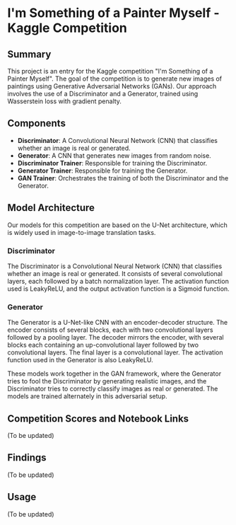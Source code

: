 # I'm Something of a Painter Myself - Kaggle Competition

## Summary
This project is an entry for the Kaggle competition "I'm Something of a Painter Myself". The goal of the competition is to generate new images of paintings using Generative Adversarial Networks (GANs). Our approach involves the use of a Discriminator and a Generator, trained using Wasserstein loss with gradient penalty.

## Components
- **Discriminator**: A Convolutional Neural Network (CNN) that classifies whether an image is real or generated.
- **Generator**: A CNN that generates new images from random noise.
- **Discriminator Trainer**: Responsible for training the Discriminator.
- **Generator Trainer**: Responsible for training the Generator.
- **GAN Trainer**: Orchestrates the training of both the Discriminator and the Generator.

## Model Architecture

Our models for this competition are based on the U-Net architecture, which is widely used in image-to-image translation tasks.

### Discriminator
The Discriminator is a Convolutional Neural Network (CNN) that classifies whether an image is real or generated. It consists of several convolutional layers, each followed by a batch normalization layer. The activation function used is LeakyReLU, and the output activation function is a Sigmoid function.

### Generator
The Generator is a U-Net-like CNN with an encoder-decoder structure. The encoder consists of several blocks, each with two convolutional layers followed by a pooling layer. The decoder mirrors the encoder, with several blocks each containing an up-convolutional layer followed by two convolutional layers. The final layer is a convolutional layer. The activation function used in the Generator is also LeakyReLU.

These models work together in the GAN framework, where the Generator tries to fool the Discriminator by generating realistic images, and the Discriminator tries to correctly classify images as real or generated. The models are trained alternately in this adversarial setup.


## Competition Scores and Notebook Links
(To be updated)

## Findings
(To be updated)

## Usage
(To be updated)
